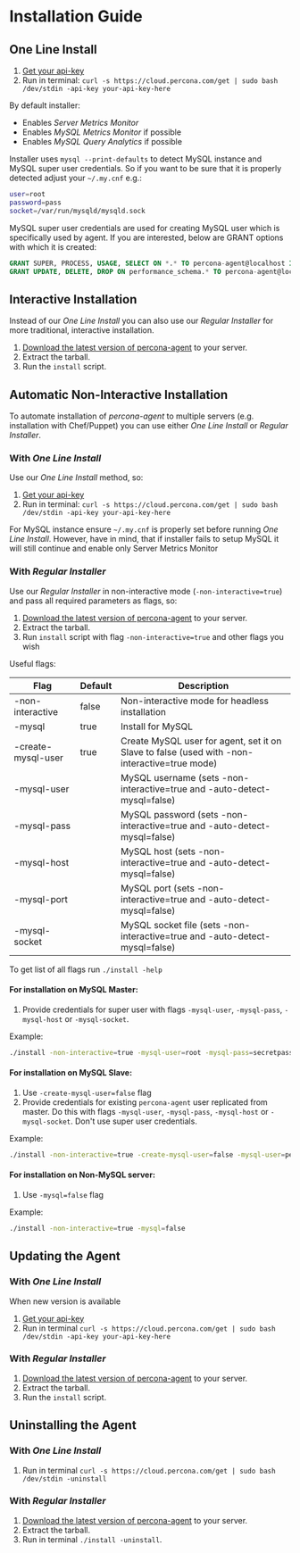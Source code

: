 Installation Guide
==================

One Line Install
----------------

1. [Get your api-key](https://cloud.percona.com/api-key)
2. Run in terminal:
   `curl -s https://cloud.percona.com/get | sudo bash /dev/stdin -api-key your-api-key-here`

By default installer:
* Enables *Server Metrics Monitor*
* Enables *MySQL Metrics Monitor* if possible
* Enables *MySQL Query Analytics* if possible

Installer uses `mysql --print-defaults` to detect MySQL instance and MySQL super user credentials.
So if you want to be sure that it is properly detected adjust your `~/.my.cnf` e.g.:

```sh
user=root
password=pass
socket=/var/run/mysqld/mysqld.sock
```

MySQL super user credentials are used for creating MySQL user which is specifically used by agent.
If you are interested, below are GRANT options with which it is created:

```sql
GRANT SUPER, PROCESS, USAGE, SELECT ON *.* TO percona-agent@localhost IDENTIFIED BY <random-password>
GRANT UPDATE, DELETE, DROP ON performance_schema.* TO percona-agent@localhost IDENTIFIED BY <random-password>
```

Interactive Installation
------------------------

Instead of our *One Line Install* you can also use our *Regular Installer* for more traditional, interactive installation.

1. [Download the latest version of percona-agent](http://www.percona.com/downloads/percona-agent/LATEST/) to your server.
2. Extract the tarball.
3. Run the `install` script.

Automatic Non-Interactive Installation
--------------------------------------

To automate installation of *percona-agent* to multiple servers (e.g. installation with Chef/Puppet)
you can use either *One Line Install* or *Regular Installer*.

### With *One Line Install*

Use our *One Line Install* method, so:

1. [Get your api-key](https://cloud.percona.com/api-key)
2. Run in terminal:
   `curl -s https://cloud.percona.com/get | sudo bash /dev/stdin -api-key your-api-key-here`

For MySQL instance ensure `~/.my.cnf` is properly set before running *One Line Install*.
However, have in mind, that if installer fails to setup MySQL it will still continue and enable only Server Metrics Monitor

### With *Regular Installer*

Use our *Regular Installer* in non-interactive mode (`-non-interactive=true`) and pass all required parameters as flags, so:

1. [Download the latest version of percona-agent](http://www.percona.com/downloads/percona-agent/LATEST/) to your server.
2. Extract the tarball.
3. Run `install` script with flag `-non-interactive=true` and other flags you wish

Useful flags:

| Flag              | Default | Description                                                                                  |
|-------------------|---------|----------------------------------------------------------------------------------------------|
|-non-interactive   | false   | Non-interactive mode for headless installation                                               |
|-mysql             | true    | Install for MySQL                                                                            |
|-create-mysql-user | true    | Create MySQL user for agent, set it on Slave to false (used with -non-interactive=true mode) |
|-mysql-user        |         | MySQL username    (sets -non-interactive=true and -auto-detect-mysql=false)                  |
|-mysql-pass        |         | MySQL password    (sets -non-interactive=true and -auto-detect-mysql=false)                  |
|-mysql-host        |         | MySQL host        (sets -non-interactive=true and -auto-detect-mysql=false)                  |
|-mysql-port        |         | MySQL port        (sets -non-interactive=true and -auto-detect-mysql=false)                  |
|-mysql-socket      |         | MySQL socket file (sets -non-interactive=true and -auto-detect-mysql=false)                  |

To get list of all flags run `./install -help`

#### For installation on MySQL Master:

1. Provide credentials for super user with flags `-mysql-user`, `-mysql-pass`, `-mysql-host` or `-mysql-socket`.  

Example:
```sh
./install -non-interactive=true -mysql-user=root -mysql-pass=secretpass -mysql-socket=/var/run/mysqld/mysqld.sock
```

#### For installation on MySQL Slave:

1. Use `-create-mysql-user=false` flag
2. Provide credentials for existing `percona-agent` user replicated from master. Do this with flags `-mysql-user`, `-mysql-pass`, `-mysql-host` or `-mysql-socket`.
 Don't use super user credentials.

Example:
```sh
./install -non-interactive=true -create-mysql-user=false -mysql-user=percona-agent -mysql-pass=secretpass -mysql-socket=/var/run/mysqld/mysqld.sock
```

#### For installation on Non-MySQL server:

1. Use `-mysql=false` flag

Example:
```sh
./install -non-interactive=true -mysql=false
  ```
  
Updating the Agent
------------------

### With *One Line Install*

  When new version is available
  
  1. [Get your api-key](https://cloud.percona.com/api-key)
  2. Run in terminal `curl -s https://cloud.percona.com/get | sudo bash /dev/stdin -api-key your-api-key-here`

### With *Regular Installer*

  1. [Download the latest version of percona-agent](http://www.percona.com/downloads/percona-agent/LATEST/) to your server.
  2. Extract the tarball.
  3. Run the `install` script.

Uninstalling the Agent
----------------------

### With *One Line Install*

  1. Run in terminal `curl -s https://cloud.percona.com/get | sudo bash /dev/stdin -uninstall`

### With *Regular Installer*

  1. [Download the latest version of percona-agent](http://www.percona.com/downloads/percona-agent/LATEST/) to your server.
  2. Extract the tarball.
  3. Run in terminal `./install -uninstall`.
